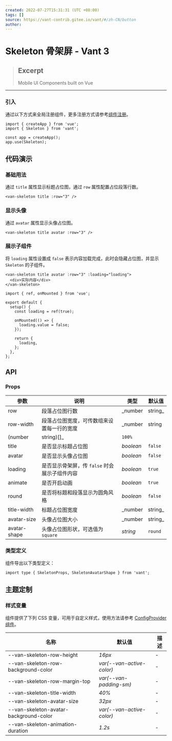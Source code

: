 ```yaml
---
created: 2022-07-27T15:31:31 (UTC +08:00)
tags: []
source: https://vant-contrib.gitee.io/vant/#/zh-CN/button
author: 
---
```


# Skeleton 骨架屏 - Vant 3

> ## Excerpt
> Mobile UI Components built on Vue

---
### 引入

通过以下方式来全局注册组件，更多注册方式请参考[组件注册](https://vant-contrib.gitee.io/vant/#/zh-CN/advanced-usage#zu-jian-zhu-ce)。

```
import { createApp } from 'vue';
import { Skeleton } from 'vant';

const app = createApp();
app.use(Skeleton);
```

## 代码演示

### 基础用法

通过 `title` 属性显示标题占位图，通过 `row` 属性配置占位段落行数。

```
<van-skeleton title :row="3" />
```

### 显示头像

通过 `avatar` 属性显示头像占位图。

```
<van-skeleton title avatar :row="3" />
```

### 展示子组件

将 `loading` 属性设置成 `false` 表示内容加载完成，此时会隐藏占位图，并显示 `Skeleton` 的子组件。

```
<van-skeleton title avatar :row="3" :loading="loading">
  <div>实际内容</div>
</van-skeleton>
```

```
import { ref, onMounted } from 'vue';

export default {
  setup() {
    const loading = ref(true);

    onMounted(() => {
      loading.value = false;
    });

    return {
      loading,
    };
  },
};
```

## API

### Props

| 参数 | 说明 | 类型 | 默认值 |
| --- | --- | --- | --- |
| row | 段落占位图行数 | _number | string_ | `0` |
| row-width | 段落占位图宽度，可传数组来设置每一行的宽度 | _number | string |  
(number | string)\[\]_ | `100%` |
| title | 是否显示标题占位图 | _boolean_ | `false` |
| avatar | 是否显示头像占位图 | _boolean_ | `false` |
| loading | 是否显示骨架屏，传 `false` 时会展示子组件内容 | _boolean_ | `true` |
| animate | 是否开启动画 | _boolean_ | `true` |
| round | 是否将标题和段落显示为圆角风格 | _boolean_ | `false` |
| title-width | 标题占位图宽度 | _number | string_ | `40%` |
| avatar-size | 头像占位图大小 | _number | string_ | `32px` |
| avatar-shape | 头像占位图形状，可选值为 `square` | _string_ | `round` |

### 类型定义

组件导出以下类型定义：

```
import type { SkeletonProps, SkeletonAvatarShape } from 'vant';
```

## 主题定制

### 样式变量

组件提供了下列 CSS 变量，可用于自定义样式，使用方法请参考 [ConfigProvider 组件](https://vant-contrib.gitee.io/vant/#/zh-CN/config-provider)。

| 名称 | 默认值 | 描述 |
| --- | --- | --- |
| \--van-skeleton-row-height | _16px_ | \- |
| \--van-skeleton-row-background-color | _var(--van-active-color)_ | \- |
| \--van-skeleton-row-margin-top | _var(--van-padding-sm)_ | \- |
| \--van-skeleton-title-width | _40%_ | \- |
| \--van-skeleton-avatar-size | _32px_ | \- |
| \--van-skeleton-avatar-background-color | _var(--van-active-color)_ | \- |
| \--van-skeleton-animation-duration | _1.2s_ | \- |
